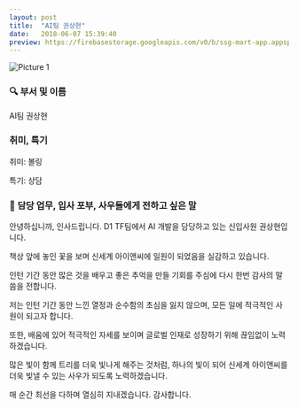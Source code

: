 ```yaml
---
layout: post
title:  "AI팀 권상현"
date:   2018-06-07 15:39:40
preview: https://firebasestorage.googleapis.com/v0/b/ssg-mart-app.appspot.com/o/%EB%8F%99%EA%B8%B0%EC%82%AC%EC%A7%84%2F191907.jpg?alt=media&token=5917b7de-0ed4-408d-8eb1-d37bcfdab246
---
```


![Picture 1](https://firebasestorage.googleapis.com/v0/b/ssg-mart-app.appspot.com/o/%EB%8F%99%EA%B8%B0%EC%82%AC%EC%A7%84%2F191907.jpg?alt=media&token=5917b7de-0ed4-408d-8eb1-d37bcfdab246)

### 🔍 **부서 및 이름**
    
   AI팀 권상현

### **취미, 특기**

   취미: 볼링
   
   특기: 상담

### 🔔 **담당 업무, 입사 포부, 사우들에게 전하고 싶은 말**

 안녕하십니까, 인사드립니다. D1 TF팀에서 AI 개발을 담당하고 있는 신입사원 권상현입니다.

 책상 앞에 놓인 꽃을 보며 신세계 아이앤씨에 일원이 되었음을 실감하고 있습니다.

 인턴 기간 동안 많은 것을 배우고 좋은 추억을 만들 기회를 주심에 다시 한번 감사의 말씀을 전합니다.

 저는 인턴 기간 동안 느낀 열정과 순수함의 초심을 잃지 않으며, 모든 일에 적극적인 사원이 되고자 합니다.

 또한, 배움에 있어 적극적인 자세를 보이며 글로벌 인재로 성장하기 위해 끊임없이 노력하겠습니다.

 많은 빛이 함께 트리를 더욱 빛나게 해주는 것처럼, 하나의 빛이 되어 신세계 아이앤씨를 더욱 빛낼 수 있는 사우가 되도록 노력하겠습니다.

 매 순간 최선을 다하며 열심히 지내겠습니다. 감사합니다.